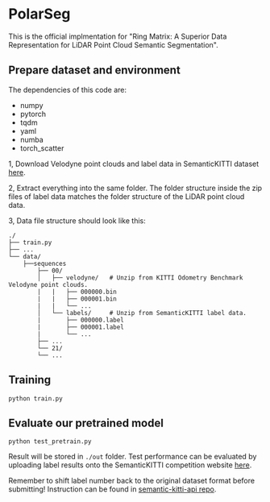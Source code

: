 # PolarSeg
This is the official implmentation for "Ring Matrix: A Superior Data Representation for LiDAR Point Cloud Semantic Segmentation".

## Prepare dataset and environment

The dependencies of this code are:
* numpy
* pytorch
* tqdm
* yaml
* numba
* torch_scatter

1, Download Velodyne point clouds and label data in SemanticKITTI dataset [here](http://www.semantic-kitti.org/dataset.html#overview).

2, Extract everything into the same folder. The folder structure inside the zip files of label data matches the folder structure of the LiDAR point cloud data.

3, Data file structure should look like this:

```shell
./
├── train.py
├── ...
└── data/
    ├──sequences
        ├── 00/           
        │   ├── velodyne/	# Unzip from KITTI Odometry Benchmark Velodyne point clouds.
        |   |	├── 000000.bin
        |   |	├── 000001.bin
        |   |	└── ...
        │   └── labels/ 	# Unzip from SemanticKITTI label data.
        |       ├── 000000.label
        |       ├── 000001.label
        |       └── ...
        ├── ...
        └── 21/
	    └── ...
```
## Training

```shell
python train.py
```

## Evaluate our pretrained model

```shell
python test_pretrain.py
```
Result will be stored in `./out` folder. Test performance can be evaluated by uploading label results onto the SemanticKITTI competition website [here](https://competitions.codalab.org/competitions/20331).

Remember to shift label number back to the original dataset format before submitting! Instruction can be found in [semantic-kitti-api repo](https://github.com/PRBonn/semantic-kitti-api).
